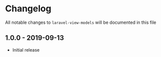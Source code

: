 # Changelog

All notable changes to `laravel-view-models` will be documented in this file

## 1.0.0 - 2019-09-13

- Initial release
